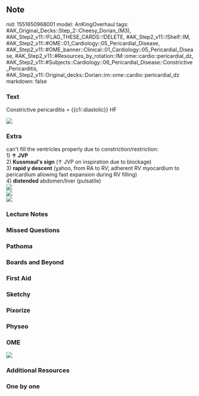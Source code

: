 ## Note
nid: 1551650968001
model: AnKingOverhaul
tags: #AK_Original_Decks::Step_2::Cheesy_Dorian_(M3), #AK_Step2_v11::!FLAG_THESE_CARDS::!DELETE, #AK_Step2_v11::!Shelf::IM, #AK_Step2_v11::#OME::01_Cardiology::05_Pericardial_Disease, #AK_Step2_v11::#OME_banner::Clinical::01_Cardiology::05_Pericardial_Disease, #AK_Step2_v11::#Resources_by_rotation::IM::ome::cardio::pericardial_dz, #AK_Step2_v11::#Subjects::Cardiology::06_Pericardial_Disease::Constrictive_Pericarditis, #AK_Step2_v11::Original_decks::Dorian::im::ome::cardio::pericardial_dz
markdown: false

### Text
Constrictive pericarditis = {{c1::diastolic}} HF
<div><img src="paste-12975096201219%20(1).jpg"></div>

### Extra
<div>
  can't fill the ventricles properly due to
  constriction/restriction:
</div>
<div>
  1) <b>↑ JVP</b>
</div>
<div>
  2) <b>Kussmaul's sign</b> (↑ JVP on inspiration due to blockage)
</div>
<div>
  3) <b>rapid y descent</b> (<u>y</u>ahoo, from RA to RV; adherent
  RV myocardium to pericardium allowing fast expansion during RV
  filling)
</div>
<div>
  4) <b>distended</b> abdomen/liver (pulsatile)
</div>
<div><img src="paste-1498797557415937.jpg"></div><img src=
"paste-3978935012425729.jpg">
<div><img src="paste-3980000164315137.jpg"></div>

### Lecture Notes


### Missed Questions


### Pathoma


### Boards and Beyond


### First Aid


### Sketchy


### Pixorize


### Physeo


### OME
<div class="ome-widget">
  <a href=
  "https://onlinemeded.org/spa/cardiology/pericardial-disease/acquire?ref=anki">
  <img src="_OME_AnkiFlashcards_Lesson_4.png"></a>
</div>

### Additional Resources


### One by one

